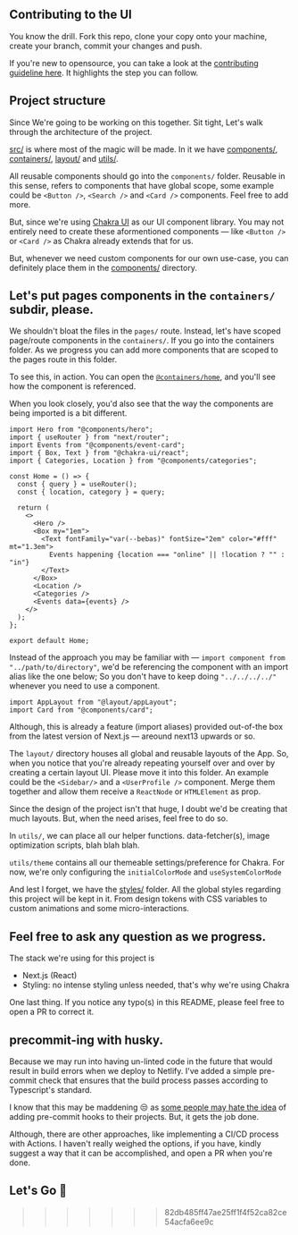 ## Contributing to the UI

You know the drill. Fork this repo, clone your copy onto your machine, create your branch, commit your changes and push.

If you're new to opensource, you can take a look at the [contributing guideline here](../CONTRIBUTING.md#getting-started). It highlights the step you can follow.

## Project structure

Since We're going to be working on this together. Sit tight, Let's walk through the architecture of the project.

[src/](src) is where most of the magic will be made. In it we have [components/](src/components), [containers/](src/containers), [layout/](src/layout) and [utils/](src/utils).

All reusable components should go into the `components/` folder. Reusable in this sense, refers to components that have global scope, some example could be `<Button />`, `<Search />` and `<Card />` components. Feel free to add more.

But, since we're using [Chakra UI](https://chakra-ui.com) as our UI component library. You may not entirely need to create these aformentioned components &mdash; like `<Button />` or `<Card />` as Chakra already extends that for us.

But, whenever we need custom components for our own use-case, you can definitely place them in the [components/](src/components/) directory.

## Let's put pages components in the `containers/` subdir, please.

We shouldn't bloat the files in the `pages/` route. Instead, let's have scoped page/route components in the `containers/`. If you go into the containers folder. As we progress you can add more components that are scoped to the pages route in this folder.

To see this, in action. You can open the [`@containers/home`](src/containers/home/index.tsx), and you'll see how the component is referenced.

When you look closely, you'd also see that the way the components are being imported is a bit different.

```tsx
import Hero from "@components/hero";
import { useRouter } from "next/router";
import Events from "@components/event-card";
import { Box, Text } from "@chakra-ui/react";
import { Categories, Location } from "@components/categories";

const Home = () => {
  const { query } = useRouter();
  const { location, category } = query;

  return (
    <>
      <Hero />
      <Box my="1em">
        <Text fontFamily="var(--bebas)" fontSize="2em" color="#fff" mt="1.3em">
          Events happening {location === "online" || !location ? "" : "in"}
        </Text>
      </Box>
      <Location />
      <Categories />
      <Events data={events} />
    </>
  );
};

export default Home;
```

Instead of the approach you may be familiar with &mdash; `import component from "../path/to/directory"`, we'd be referencing the component with an import alias like the one below; So you don't have to keep doing `"../../../../"` whenever you need to use a component.

```tsx
import AppLayout from "@layout/appLayout";
import Card from "@components/card";
```

Although, this is already a feature (import aliases) provided out-of-the box from the latest version of Next.js &mdash; areound next13 upwards or so.

The `layout/` directory houses all global and reusable layouts of the App. So, when you notice that you're already repeating yourself over and over by creating a certain layout UI. Please move it into this folder. An example could be the `<Sidebar/>` and a `<UserProfile />` component. Merge them together and allow them receive a `ReactNode` or `HTMLElement` as prop.

Since the design of the project isn't that huge, I doubt we'd be creating that much layouts. But, when the need arises, feel free to do so.

In `utils/`, we can place all our helper functions. data-fetcher(s), image optimization scripts, blah blah blah.

`utils/theme` contains all our themeable settings/preference for Chakra. For now, we're only configuring the `initialColorMode` and `useSystemColorMode`

And lest I forget, we have the [styles/](styles) folder. All the global styles regarding this project will be kept in it. From design tokens with CSS variables to custom animations and some micro-interactions.

## Feel free to ask any question as we progress.

The stack we're using for this project is

- Next.js (React)
- Styling: no intense styling unless needed, that's why we're using Chakra

One last thing. If you notice any typo(s) in this README, please feel free to open a PR to correct it.

## precommit-ing with husky.

Because we may run into having un-linted code in the future that would result in build errors when we deploy to Netlify. I've added a simple pre-commit check that ensures that the build process passes according to Typescript's standard.

I know that this may be maddening 😒 as [some people may hate the idea](https://www.youtube.com/watch?v=RAelLqnnOp0) of adding pre-commit hooks to their projects. But, it gets the job done.

Although, there are other approaches, like implementing a CI/CD process with Actions. I haven't really weighed the options, if you have, kindly suggest a way that it can be accomplished, and open a PR when you're done.

## Let's Go 🚀

> > > > > > > 82db485ff47ae25ff1f4f52ca82ce54acfa6ee9c
